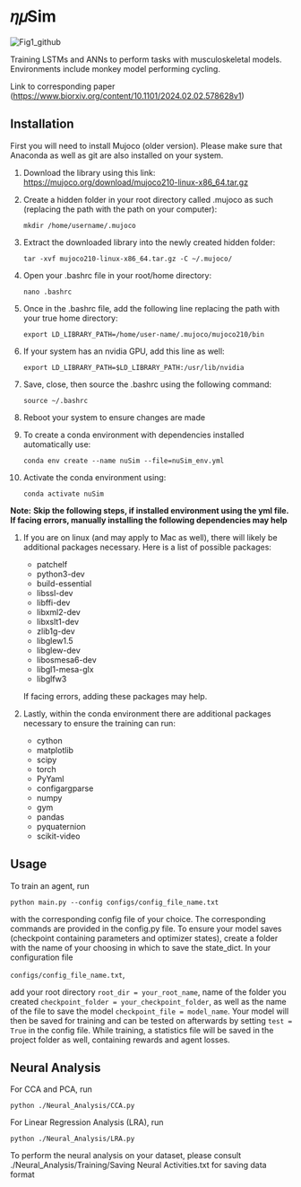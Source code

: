 # 𝜂𝜇Sim
![Fig1_github](https://github.com/saxenalab-neuro/muSim/assets/77393494/aefcb769-7427-4654-be72-08e1d6f59642)


Training LSTMs and ANNs to perform tasks with musculoskeletal models. 
Environments include monkey model performing cycling.

Link to corresponding paper (https://www.biorxiv.org/content/10.1101/2024.02.02.578628v1)

## Installation


First you will need to install Mujoco (older version). Please make sure that Anaconda as well as git are also installed on your system.

1. Download the library using this link: https://mujoco.org/download/mujoco210-linux-x86_64.tar.gz

2. Create a hidden folder in your root directory called .mujoco as such (replacing the path with the path on your computer): 
    
    `mkdir /home/username/.mujoco`

3. Extract the downloaded library into the newly created hidden folder:

    `tar -xvf mujoco210-linux-x86_64.tar.gz -C ~/.mujoco/`

4. Open your .bashrc file in your root/home directory:

    `nano .bashrc`

5. Once in the .bashrc file, add the following line replacing the path with your true home directory:

    `export LD_LIBRARY_PATH=/home/user-name/.mujoco/mujoco210/bin`

6. If your system has an nvidia GPU, add this line as well:

    `export LD_LIBRARY_PATH=$LD_LIBRARY_PATH:/usr/lib/nvidia `

7. Save, close, then source the .bashrc using the following command:

    `source ~/.bashrc`

8. Reboot your system to ensure changes are made

9. To create a conda environment with dependencies installed automatically use:

    `conda env create --name nuSim --file=nuSim_env.yml`

10. Activate the conda environment using:

    `conda activate nuSim`

**Note:** **Skip the following steps, if installed environment using the yml file.**
**If facing errors, manually installing the following dependencies may help**

1. If you are on linux (and may apply to Mac as well), there will likely be additional packages necessary. Here is a list of possible packages:

    * patchelf
    * python3-dev
    * build-essential
    * libssl-dev
    * libffi-dev
    * libxml2-dev
    * libxslt1-dev
    * zlib1g-dev
    * libglew1.5
    * libglew-dev
    * libosmesa6-dev
    * libgl1-mesa-glx
    * libglfw3

    If facing errors, adding these packages may help.

2. Lastly, within the conda environment there are additional packages necessary to ensure the training can run:

    * cython
    * matplotlib
    * scipy
    * torch
    * PyYaml
    * configargparse
    * numpy
    * gym
    * pandas
    * pyquaternion
    * scikit-video

## Usage

To train an agent, run 

`python main.py --config configs/config_file_name.txt` 

with the corresponding config file of your choice. The corresponding commands are provided in the config.py file. To ensure your model saves (checkpoint containing parameters and optimizer states), create a folder with the name of your choosing in which to save the state_dict. In your configuration file 

`configs/config_file_name.txt`, 

add your root directory `root_dir = your_root_name`, name of the folder you created `checkpoint_folder = your_checkpoint_folder`, as well as the name of the file to save the model `checkpoint_file = model_name`. Your model will then be saved for training and can be tested on afterwards by setting `test = True` in the config file. While training, a statistics file will be saved in the project folder as well, containing rewards and agent losses.


## Neural Analysis

For CCA and PCA, run

`python ./Neural_Analysis/CCA.py`

For Linear Regression Analysis (LRA), run

`python ./Neural_Analysis/LRA.py`

To perform the neural analysis on your dataset, please consult ./Neural_Analysis/Training/Saving Neural Activities.txt for saving data format
